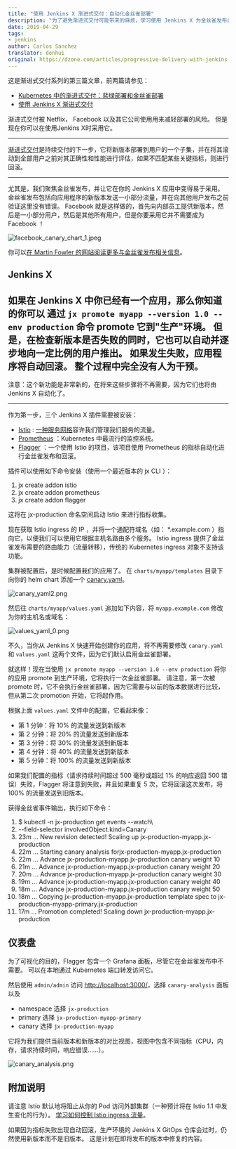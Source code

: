 ```yaml
---
title: "使用 Jenkins X 渐进式交付：自动化金丝雀部署"
description: "为了避免渐进式交付可能带来的麻烦，学习使用 Jenkins X 为金丝雀发布自动部署。"
date: 2019-04-29
tags:
- jenkins
author: Carlos Sanchez
translator: donhui
original: https://dzone.com/articles/progressive-delivery-with-jenkins-x-automatic-cana
---
```


这是渐进式交付系列的第三篇文章，前两篇请参见：
- [Kubernetes 中的渐进式交付：蓝绿部署和金丝雀部署](https://blog.csanchez.org/2019/01/22/progressive-delivery-in-kubernetes-blue-green-and-canary-deployments/)
- [使用 Jenkins X 渐进式交付](https://blog.csanchez.org/2019/01/24/progressive-delivery-with-jenkins-x/)

渐进式交付被 Netflix， Facebook 以及其它公司使用用来减轻部署的风险。
但是现在你可以在使用Jenkins X时采用它。

--------
[渐进式交付](https://redmonk.com/jgovernor/2018/08/06/towards-progressive-delivery/)是持续交付的下一步，它将新版本部署到用户的一个子集，并在将其滚动到全部用户之前对其正确性和性能进行评估，如果不匹配某些关键指标，则进行回滚。

--------
尤其是，我们聚焦金丝雀发布，并让它在你的 Jenkins X 应用中变得易于采用。
金丝雀发布包括向应用程序的新版本发送一小部分流量，并在向其他用户发布之前验证这里没有错误。
Facebook 就是这样做的，首先向内部员工提供新版本，然后是一小部分用户，然后是其他所有用户，但是你要采用它并不需要成为 Facebook ！

![facebook_canary_chart_1.jpeg](../../../images/articles/2019/04/2019-04-29-progressive-delivery-with-jenkins-x-automatic-cana/facebook_canary_chart_1.jpeg)

你可以[在 Martin Fowler 的网站阅读更多与金丝雀发布相关信息](https://martinfowler.com/bliki/CanaryRelease.html)。

## Jenkins X
如果在 Jenkins X 中你已经有一个应用，那么你知道的你可以 通过 `jx promote myapp --version 1.0 --env production` 命令 promote 它到"生产"环境。
但是，在检查新版本是否失败的同时，它也可以自动并逐步地向一定比例的用户推出。
如果发生失败，应用程序将自动回滚。
整个过程中完全没有人为干预。
------
注意：这个新功能是非常新的，在将来这些步骤将不再需要，因为它们也将由 Jenkins X 自动化了。

------

作为第一步，三个 Jenkins X 插件需要被安装：
- [Istio](https://istio.io/) : [一种服务网格](https://istio.io/docs/concepts/what-is-istio/)容许我们管理我们服务的流量。
- [Prometheus](https://prometheus.io/) ：Kubernetes 中最流行的监控系统。
- [Flagger](https://github.com/stefanprodan/flagger) ：一个使用 Istio 的项目，该项目使用 Prometheus 的指标自动化进行金丝雀发布和回滚。

插件可以使用如下命令安装（使用一个最近版本的 jx CLI ）：
1. jx create addon istio
2. jx create addon prometheus
3. jx create addon flagger

这将在 jx-production 命名空间启动 Istio 来进行指标收集。

现在获取  Istio ingress 的 IP ，并将一个通配符域名（如： *.example.com ）指向它，以便我们可以使用它根据主机名路由多个服务。
Istio ingress 提供了金丝雀发布需要的路由能力（流量转移），传统的 Kubernetes ingress 对象不支持该功能。

集群被配置后，是时候配置我们的应用了。
在 `charts/myapp/templates` 目录下向你的 helm chart 添加一个 [canary.yaml](https://github.com/carlossg/croc-hunter-jenkinsx-serverless/blob/9eea262/charts/croc-hunter-jenkinsx/templates/canary.yaml)。

![canary_yaml2.png](../../../images/articles/2019/04/2019-04-29-progressive-delivery-with-jenkins-x-automatic-cana/canary_yaml2.png)

然后往 `charts/myapp/values.yaml` 追加如下内容，将 `myapp.example.com` 修改为你的主机名或域名：

![values_yaml_0.png](../../../images/articles/2019/04/2019-04-29-progressive-delivery-with-jenkins-x-automatic-cana/values_yaml_0.png)

不久，当你从 Jenkins X 快速开始创建你的应用，将不再需要修改 `canary.yaml` 和 `values.yaml` 这两个文件，因为它们默认启用金丝雀部署。

就这样！现在当使用 `jx promote myapp --version 1.0 --env production` 将你的应用 promote 到生产环境，它将执行一次金丝雀部署。
请注意，第一次被 promote 时，它不会执行金丝雀部署，因为它需要与以前的版本数据进行比较，但从第二次 promotion 开始，它将起作用。

根据上面 `values.yaml` 文件中的配置，它看起来像：
- 第 1 分钟：将 10% 的流量发送到新版本
- 第 2 分钟：将 20% 的流量发送到新版本
- 第 3 分钟：将 30% 的流量发送到新版本
- 第 4 分钟：将 40% 的流量发送到新版本
- 第 5 分钟：将 100% 的流量发送到新版本

如果我们配置的指标（请求持续时间超过 500 毫秒或超过 1% 的响应返回 500 错误）失败，Flagger 将注意到失败，并且如果重复 5 次，它将回滚这次发布，将 100% 的流量发送到旧版本。

获得金丝雀事件输出，执行如下命令：
1. $ kubectl -n jx-production get events --watch\
2. --field-selector involvedObject.kind=Canary
3. 23m ... New revision detected! Scaling up jx-production-myapp.jx-production
4. 22m ... Starting canary analysis forjx-production-myapp.jx-production
5. 22m ... Advance jx-production-myapp.jx-production canary weight 10
6. 21m ... Advance jx-production-myapp.jx-production canary weight 20
7. 20m ... Advance jx-production-myapp.jx-production canary weight 30
8. 19m ... Advance jx-production-myapp.jx-production canary weight 40
9. 18m ... Advance jx-production-myapp.jx-production canary weight 50
10. 18m ... Copying jx-production-myapp.jx-production template spec to jx-production-myapp-primary.jx-production
11. 17m ... Promotion completed! Scaling down jx-production-myapp.jx-production

## 仪表盘
为了可视化的目的，Flagger 包含一个 Grafana 面板，尽管它在金丝雀发布中不需要。
可以在本地通过 Kubernetes 端口转发访问它。

然后使用 `admin/admin` 访问 [http://localhost:3000/](http://localhost:3000/)，选择 `canary-analysis` 面板以及
- namespace 选择 `jx-production`
- primary 选择 `jx-production-myapp-primary`
- canary 选择 `jx-production-myapp`

它将为我们提供当前版本和新版本的对比视图，视图中包含不同指标（CPU，内存，请求持续时间，响应错误……）。

![canary_analysis.png](../../../images/articles/2019/04/2019-04-29-progressive-delivery-with-jenkins-x-automatic-cana/canary_analysis.png)

## 附加说明
请注意 Istio 默认地将阻止从你的 Pod 访问外部集群（一种预计将在 Istio 1.1 中发生变化的行为）。
[学习如何控制 Istio ingress 流量](https://istio.io/docs/tasks/traffic-management/egress/)。

如果因为指标失败出现自动回滚，生产环境的 Jenkins X GitOps 仓库会过时，仍然使用新版本而不是旧版本。
这是计划在即将发布的版本中修复的内容。
